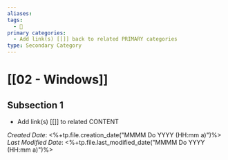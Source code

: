 ```yaml
---
aliases: 
tags:
  - 🥈
primary categories:
  - Add link(s) [[]] back to related PRIMARY categories
type: Secondary Category
---
```

# [[02 - Windows]]

## Subsection 1
* Add link(s) [[]] to related CONTENT

*Created Date*: <%+tp.file.creation_date("MMMM Do YYYY (HH:mm a)")%>  
*Last Modified Date*: <%+tp.file.last_modified_date("MMMM Do YYYY (HH:mm a)")%>
